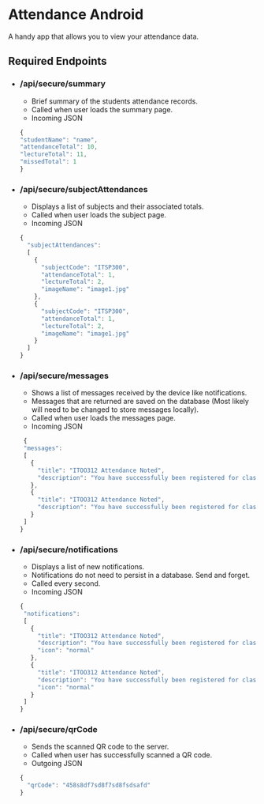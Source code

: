 # Attendance Android
A handy app that allows you to view your attendance data.

## Required Endpoints
* ### /api/secure/__summary__
  * Brief summary of the students attendance records.
  * Called when user loads the summary page.
  * Incoming JSON
  ```javascript
  {
  "studentName": "name",
  "attendanceTotal": 10,
  "lectureTotal": 11,
  "missedTotal": 1
  }
  ```
* ### /api/secure/subjectAttendances
  * Displays a list of subjects and their associated totals.
  * Called when user loads the subject page.
  * Incoming JSON
  ```javascript
  {
    "subjectAttendances": 
    [
      {
        "subjectCode": "ITSP300",
        "attendanceTotal": 1,
        "lectureTotal": 2,
        "imageName": "image1.jpg"
      },
      {
        "subjectCode": "ITSP300",
        "attendanceTotal": 1,
        "lectureTotal": 2,
        "imageName": "image1.jpg"
      }
    ]
  }
  ```
* ### /api/secure/messages
  * Shows a list of messages received by the device like notifications.
  * Messages that are returned are saved on the database (Most likely will need to be changed to store messages locally).
  * Called when user loads the messages page.
  * Incoming JSON
  ```javascript
   {
   "messages": 
   [
     {
       "title": "ITOO312 Attendance Noted",
       "description": "You have successfully been registered for class ITOO312!",
     },
     {
       "title": "ITOO312 Attendance Noted",
       "description": "You have successfully been registered for class ITOO312!",
     }
   ]
  }
  ```
* ### /api/secure/notifications
  * Displays a list of new notifications.
  * Notifications do not need to persist in a database. Send and forget.
  * Called every second.
  * Incoming JSON
  ```javascript
  {
   "notifications": 
   [
     {
       "title": "ITOO312 Attendance Noted",
       "description": "You have successfully been registered for class ITOO312!",
       "icon": "normal"
     },
     {
       "title": "ITOO312 Attendance Noted",
       "description": "You have successfully been registered for class ITOO312!",
       "icon": "normal"
     }
   ]
  }
  ```
* ### /api/secure/qrCode
  * Sends the scanned QR code to the server.
  * Called when user has successfully scanned a QR code.
  * Outgoing JSON
  ```javascript
  {
    "qrCode": "458s8df7sd8f7sd8fsdsafd"
  }
   ```
